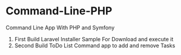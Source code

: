 # Command-Line-PHP
Command Line App With PHP and Symfony

1. First Build Laravel Installer Sample For Download and execute it
2. Second Build ToDo List Command app to add and remove Tasks
